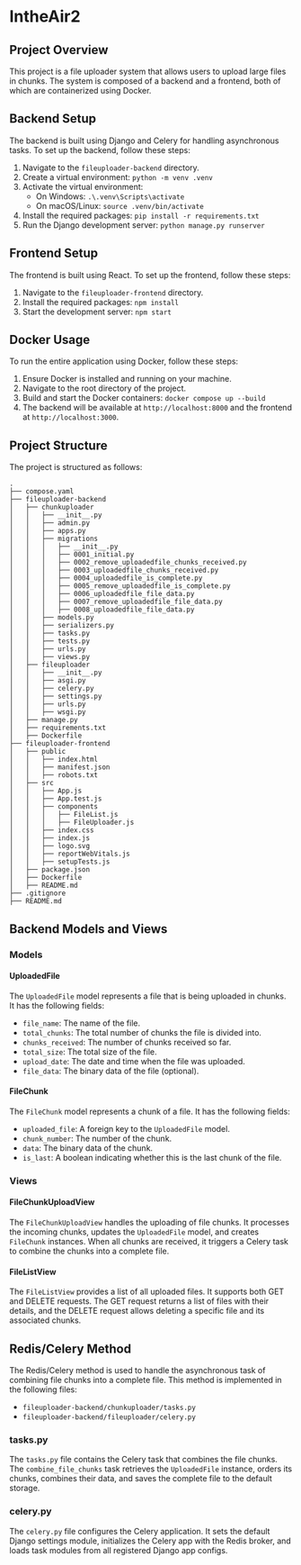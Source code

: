 # IntheAir2

## Project Overview

This project is a file uploader system that allows users to upload large files in chunks. The system is composed of a backend and a frontend, both of which are containerized using Docker.

## Backend Setup

The backend is built using Django and Celery for handling asynchronous tasks. To set up the backend, follow these steps:

1. Navigate to the `fileuploader-backend` directory.
2. Create a virtual environment: `python -m venv .venv`
3. Activate the virtual environment:
   - On Windows: `.\.venv\Scripts\activate`
   - On macOS/Linux: `source .venv/bin/activate`
4. Install the required packages: `pip install -r requirements.txt`
5. Run the Django development server: `python manage.py runserver`

## Frontend Setup

The frontend is built using React. To set up the frontend, follow these steps:

1. Navigate to the `fileuploader-frontend` directory.
2. Install the required packages: `npm install`
3. Start the development server: `npm start`

## Docker Usage

To run the entire application using Docker, follow these steps:

1. Ensure Docker is installed and running on your machine.
2. Navigate to the root directory of the project.
3. Build and start the Docker containers: `docker compose up --build`
4. The backend will be available at `http://localhost:8000` and the frontend at `http://localhost:3000`.

## Project Structure

The project is structured as follows:

```
.
├── compose.yaml
├── fileuploader-backend
│   ├── chunkuploader
│   │   ├── __init__.py
│   │   ├── admin.py
│   │   ├── apps.py
│   │   ├── migrations
│   │   │   ├── __init__.py
│   │   │   ├── 0001_initial.py
│   │   │   ├── 0002_remove_uploadedfile_chunks_received.py
│   │   │   ├── 0003_uploadedfile_chunks_received.py
│   │   │   ├── 0004_uploadedfile_is_complete.py
│   │   │   ├── 0005_remove_uploadedfile_is_complete.py
│   │   │   ├── 0006_uploadedfile_file_data.py
│   │   │   ├── 0007_remove_uploadedfile_file_data.py
│   │   │   ├── 0008_uploadedfile_file_data.py
│   │   ├── models.py
│   │   ├── serializers.py
│   │   ├── tasks.py
│   │   ├── tests.py
│   │   ├── urls.py
│   │   ├── views.py
│   ├── fileuploader
│   │   ├── __init__.py
│   │   ├── asgi.py
│   │   ├── celery.py
│   │   ├── settings.py
│   │   ├── urls.py
│   │   ├── wsgi.py
│   ├── manage.py
│   ├── requirements.txt
│   ├── Dockerfile
├── fileuploader-frontend
│   ├── public
│   │   ├── index.html
│   │   ├── manifest.json
│   │   ├── robots.txt
│   ├── src
│   │   ├── App.js
│   │   ├── App.test.js
│   │   ├── components
│   │   │   ├── FileList.js
│   │   │   ├── FileUploader.js
│   │   ├── index.css
│   │   ├── index.js
│   │   ├── logo.svg
│   │   ├── reportWebVitals.js
│   │   ├── setupTests.js
│   ├── package.json
│   ├── Dockerfile
│   ├── README.md
├── .gitignore
├── README.md
```

## Backend Models and Views

### Models

#### UploadedFile

The `UploadedFile` model represents a file that is being uploaded in chunks. It has the following fields:

- `file_name`: The name of the file.
- `total_chunks`: The total number of chunks the file is divided into.
- `chunks_received`: The number of chunks received so far.
- `total_size`: The total size of the file.
- `upload_date`: The date and time when the file was uploaded.
- `file_data`: The binary data of the file (optional).

#### FileChunk

The `FileChunk` model represents a chunk of a file. It has the following fields:

- `uploaded_file`: A foreign key to the `UploadedFile` model.
- `chunk_number`: The number of the chunk.
- `data`: The binary data of the chunk.
- `is_last`: A boolean indicating whether this is the last chunk of the file.

### Views

#### FileChunkUploadView

The `FileChunkUploadView` handles the uploading of file chunks. It processes the incoming chunks, updates the `UploadedFile` model, and creates `FileChunk` instances. When all chunks are received, it triggers a Celery task to combine the chunks into a complete file.

#### FileListView

The `FileListView` provides a list of all uploaded files. It supports both GET and DELETE requests. The GET request returns a list of files with their details, and the DELETE request allows deleting a specific file and its associated chunks.

## Redis/Celery Method

The Redis/Celery method is used to handle the asynchronous task of combining file chunks into a complete file. This method is implemented in the following files:

- `fileuploader-backend/chunkuploader/tasks.py`
- `fileuploader-backend/fileuploader/celery.py`

### tasks.py

The `tasks.py` file contains the Celery task that combines the file chunks. The `combine_file_chunks` task retrieves the `UploadedFile` instance, orders its chunks, combines their data, and saves the complete file to the default storage.

### celery.py

The `celery.py` file configures the Celery application. It sets the default Django settings module, initializes the Celery app with the Redis broker, and loads task modules from all registered Django app configs.
